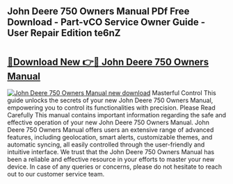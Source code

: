 ## John Deere 750 Owners Manual PDf Free Download - Part-vCO Service Owner Guide - User Repair Edition te6nZ

# <h2><a href="http://bc87089.oget.top/?id=John+Deere+750+Owners+Manual">🔗Download New 👉🔴 John Deere 750 Owners Manual</a></h2>

[![John Deere 750 Owners Manual new download](https://i.imgur.com/5g1atiW.png)](http://bc87089.oget.top/?id=John+Deere+750+Owners+Manual)
Masterful Control This guide unlocks the secrets of your new John Deere 750 Owners Manual, empowering you to control its functionalities with precision. Please Read Carefully This manual contains important information regarding the safe and effective operation of your new John Deere 750 Owners Manual. John Deere 750 Owners Manual offers users an extensive range of advanced features, including geolocation, smart alerts, customizable themes, and automatic syncing, all easily controlled through the user-friendly and intuitive interface. We trust that the John Deere 750 Owners Manual has been a reliable and effective resource in your efforts to master your new device. In case of any queries or concerns, please do not hesitate to reach out to our customer service team.
